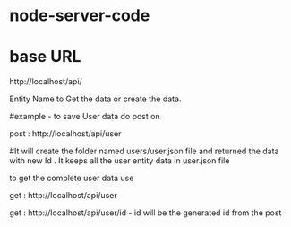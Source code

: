 # node-server-code
# base URL
http://localhost/api/

Entity Name to Get the data or create the data.

#example -  to save User data do post on 
 
  post : http://localhost/api/user
  
#It will create the folder named users/user.json file and returned the data with new Id . It keeps all the user entity data in user.json file
  
  to get the complete user data use
  
get : http://localhost/api/user
  
 get : http://localhost/api/user/id -  id will be the generated id from the post 
  
  
  
  
